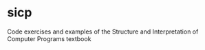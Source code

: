 # sicp
Code exercises and examples of the Structure and Interpretation of Computer Programs textbook
